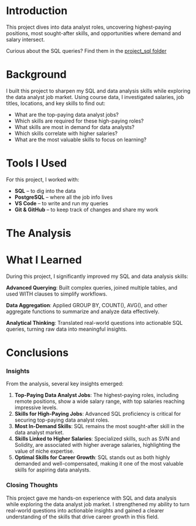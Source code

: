 # Introduction

This project dives into data analyst roles, uncovering highest-paying positions, most sought-after skills, and opportunities where demand and salary intersect.

Curious about the SQL queries? Find them in the [project_sql folder](/project_sql/)

# Background

I built this project to sharpen my SQL and data analysis skills while exploring the data analyst job market. Using course data, I investigated salaries, job titles, locations, and key skills to find out:
- What are the top-paying data analyst jobs?
- Which skills are required for these high-paying roles?
- What skills are most in demand for data analysts?
- Which skills correlate with higher salaries?
- What are the most valuable skills to focus on learning?
# Tools I Used

For this project, I worked with:
- **SQL** – to dig into the data
- **PostgreSQL** – where all the job info lives
- **VS Code** – to write and run my queries
- **Git & GitHub** – to keep track of changes and share my work
# The Analysis

# What I Learned

During this project, I significantly improved my SQL and data analysis skills:

**Advanced Querying**: Built complex queries, joined multiple tables, and used WITH clauses to simplify workflows.

**Data Aggregation**: Applied GROUP BY, COUNT(), AVG(), and other aggregate functions to summarize and analyze data effectively.

**Analytical Thinking**: Translated real-world questions into actionable SQL queries, turning raw data into meaningful insights.
# Conclusions

### Insights

From the analysis, several key insights emerged:

1. **Top-Paying Data Analyst Jobs**: The highest-paying roles, including remote positions, show a wide salary range, with top salaries reaching impressive levels.
2. **Skills for High-Paying Jobs**: Advanced SQL proficiency is critical for securing top-paying data analyst roles.
3. **Most In-Demand Skills**: SQL remains the most sought-after skill in the data analyst market.
4. **Skills Linked to Higher Salaries**: Specialized skills, such as SVN and Solidity, are associated with higher average salaries, highlighting the value of niche expertise.
5. **Optimal Skills for Career Growth**: SQL stands out as both highly demanded and well-compensated, making it one of the most valuable skills for aspiring data analysts.

### Closing Thoughts

This project gave me hands-on experience with SQL and data analysis while exploring the data analyst job market. I strengthened my ability to turn real-world questions into actionable insights and gained a clearer understanding of the skills that drive career growth in this field.